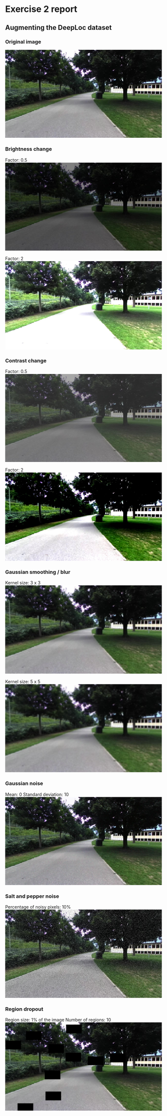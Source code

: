 # Exercise 2 report

## Augmenting the DeepLoc dataset

### Original image
![](Image0.jpeg)

### Brightness change
Factor: 0.5
![](Image1.jpeg)

Factor: 2
![](Image2.jpeg)

### Contrast change
Factor: 0.5
![](Image3.jpeg)

Factor: 2
![](Image4.jpeg)

### Gaussian smoothing / blur
Kernel size: 3 x 3
![](Image5.jpeg)

Kernel size: 5 x 5
![](Image6.jpeg)

### Gaussian noise
Mean: 0
Standard deviation: 10
![](Image7.jpeg)

### Salt and pepper noise
Percentage of noisy pixels: 10%
![](Image8.jpeg)

### Region dropout
Region size: 1% of the image
Number of regions: 10
![](Image9.jpeg)

